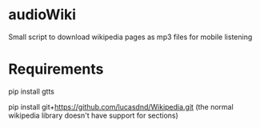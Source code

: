 # audioWiki
Small script to download wikipedia pages as mp3 files for mobile listening

# Requirements
pip install gtts

pip install git+https://github.com/lucasdnd/Wikipedia.git
(the normal wikipedia library doesn't have support for sections)

